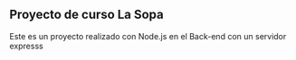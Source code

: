 ## Proyecto de curso La Sopa


Este es un proyecto realizado con Node.js en el Back-end con un servidor expresss